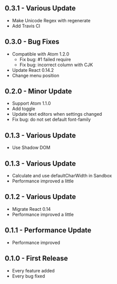 ## 0.3.1 - Various Update
* Make Unicode Regex with regenerate
* Add Travis CI

## 0.3.0 - Bug Fixes
* Compatible with Atom 1.2.0
    * Fix bug: #1 failed require
    * Fix bug: incorrect column with CJK
* Update React 0.14.2
* Change menu position

## 0.2.0 - Minor Update
* Support Atom 1.1.0
* Add toggle
* Update text editors when settings changed
* Fix bug: do not set default font-family

## 0.1.3 - Various Update
* Use Shadow DOM

## 0.1.3 - Various Update
* Calculate and use defaultCharWidth in Sandbox
* Performance improved a little

## 0.1.2 - Various Update
* Migrate React 0.14
* Performance improved a little

## 0.1.1 - Performance Update
* Performance improved

## 0.1.0 - First Release
* Every feature added
* Every bug fixed
